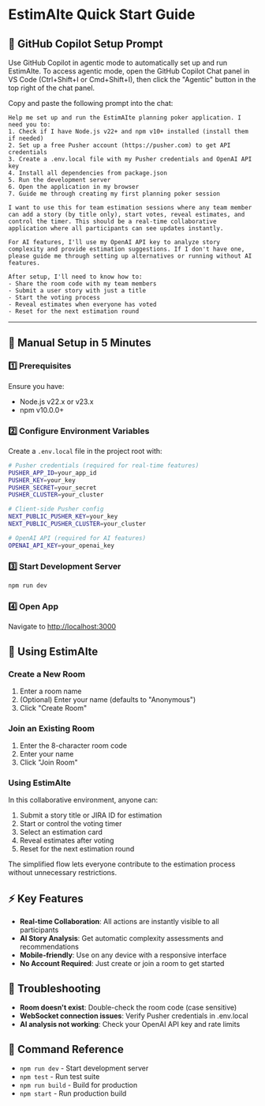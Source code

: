 # EstimAIte Quick Start Guide

## 🤖 GitHub Copilot Setup Prompt

Use GitHub Copilot in agentic mode to automatically set up and run EstimAIte. To access agentic mode, open the GitHub Copilot Chat panel in VS Code (Ctrl+Shift+I or Cmd+Shift+I), then click the "Agentic" button in the top right of the chat panel.

Copy and paste the following prompt into the chat:

```
Help me set up and run the EstimAIte planning poker application. I need you to:
1. Check if I have Node.js v22+ and npm v10+ installed (install them if needed)
2. Set up a free Pusher account (https://pusher.com) to get API credentials
3. Create a .env.local file with my Pusher credentials and OpenAI API key
4. Install all dependencies from package.json
5. Run the development server
6. Open the application in my browser
7. Guide me through creating my first planning poker session

I want to use this for team estimation sessions where any team member can add a story (by title only), start votes, reveal estimates, and control the timer. This should be a real-time collaborative application where all participants can see updates instantly.

For AI features, I'll use my OpenAI API key to analyze story complexity and provide estimation suggestions. If I don't have one, please guide me through setting up alternatives or running without AI features.

After setup, I'll need to know how to:
- Share the room code with my team members
- Submit a user story with just a title
- Start the voting process
- Reveal estimates when everyone has voted
- Reset for the next estimation round
```

---

## 🚀 Manual Setup in 5 Minutes

### 1️⃣ Prerequisites

Ensure you have:
- Node.js v22.x or v23.x
- npm v10.0.0+

### 2️⃣ Configure Environment Variables

Create a `.env.local` file in the project root with:

```bash
# Pusher credentials (required for real-time features)
PUSHER_APP_ID=your_app_id
PUSHER_KEY=your_key
PUSHER_SECRET=your_secret
PUSHER_CLUSTER=your_cluster

# Client-side Pusher config
NEXT_PUBLIC_PUSHER_KEY=your_key
NEXT_PUBLIC_PUSHER_CLUSTER=your_cluster

# OpenAI API (required for AI features)
OPENAI_API_KEY=your_openai_key
```

### 3️⃣ Start Development Server

```bash
npm run dev
```

### 4️⃣ Open App

Navigate to [http://localhost:3000](http://localhost:3000)

## 📱 Using EstimAIte

### Create a New Room

1. Enter a room name
2. (Optional) Enter your name (defaults to "Anonymous")
3. Click "Create Room"

### Join an Existing Room

1. Enter the 8-character room code
2. Enter your name
3. Click "Join Room"

### Using EstimAIte

In this collaborative environment, anyone can:

1. Submit a story title or JIRA ID for estimation
2. Start or control the voting timer
3. Select an estimation card
4. Reveal estimates after voting
5. Reset for the next estimation round

The simplified flow lets everyone contribute to the estimation process without unnecessary restrictions.

## ⚡ Key Features

- **Real-time Collaboration**: All actions are instantly visible to all participants
- **AI Story Analysis**: Get automatic complexity assessments and recommendations
- **Mobile-friendly**: Use on any device with a responsive interface
- **No Account Required**: Just create or join a room to get started

## 🔧 Troubleshooting

- **Room doesn't exist**: Double-check the room code (case sensitive)
- **WebSocket connection issues**: Verify Pusher credentials in .env.local
- **AI analysis not working**: Check your OpenAI API key and rate limits

## 📝 Command Reference

- `npm run dev` - Start development server
- `npm test` - Run test suite
- `npm run build` - Build for production
- `npm start` - Run production build
